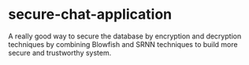 # secure-chat-application
A really good way to secure the database by encryption and decryption techniques by combining Blowfish and SRNN techniques to build more secure and trustworthy system.
